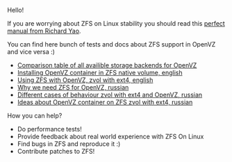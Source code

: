 Hello!

If you are worrying about ZFS on Linux stability you should read this [perfect manual from Richard Yao](https://clusterhq.com/blog/state-zfs-on-linux/).

You can find here bunch of tests and docs about ZFS support in OpenVZ and vice versa :)

* [Comparison table of all availible storage backends for OpenVZ](openvz_storage_backends.md)
* [Installing OpenVZ container in ZFS native volume, english](OpenVZ_containers_on_zfs_filesystem.md)
* [Using ZFS with OpenVZ, zvol with ext4, english](http://www.stableit.ru/2014/07/using-zfs-with-openvz-openvzfs.html)
* [Why we need ZFS for OpenVZ, russian](why_russian.md)
* [Different cases of behaviour zvol with ext4 and OpenVZ, russian](zvol_ext4_cases.pdf)
* [Ideas about OpenVZ container on ZFS zvol with ext4, russian](openvz_and_zfs_zvol_ext4.pdf)


How you can help?
* Do performance tests!
* Provide feedback about real world experience with ZFS On Linux
* Find bugs in ZFS and reproduce it :)
* Contribute patches to ZFS! 
